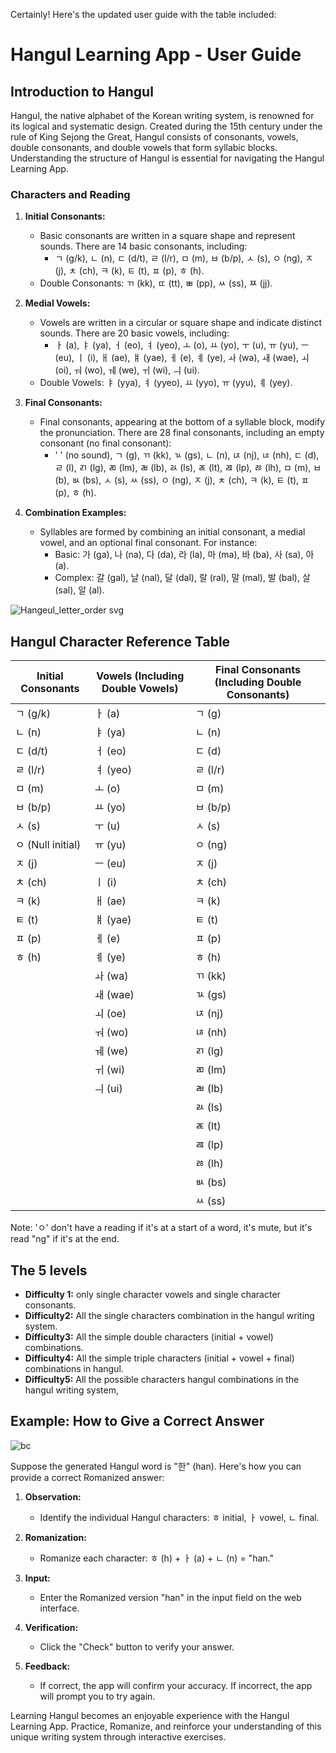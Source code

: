 Certainly! Here's the updated user guide with the table included:

# Hangul Learning App - User Guide

## Introduction to Hangul

Hangul, the native alphabet of the Korean writing system, is renowned for its logical and systematic design. Created during the 15th century under the rule of King Sejong the Great, Hangul consists of consonants, vowels, double consonants, and double vowels that form syllabic blocks. Understanding the structure of Hangul is essential for navigating the Hangul Learning App.

### Characters and Reading

1. **Initial Consonants:**
   - Basic consonants are written in a square shape and represent sounds. There are 14 basic consonants, including:
     - ㄱ (g/k), ㄴ (n), ㄷ (d/t), ㄹ (l/r), ㅁ (m), ㅂ (b/p), ㅅ (s), ㅇ (ng), ㅈ (j), ㅊ (ch), ㅋ (k), ㅌ (t), ㅍ (p), ㅎ (h).
   - Double Consonants: ㄲ (kk), ㄸ (tt), ㅃ (pp), ㅆ (ss), ㅉ (jj).

2. **Medial Vowels:**
   - Vowels are written in a circular or square shape and indicate distinct sounds. There are 20 basic vowels, including:
     - ㅏ (a), ㅑ (ya), ㅓ (eo), ㅕ (yeo), ㅗ (o), ㅛ (yo), ㅜ (u), ㅠ (yu), ㅡ (eu), ㅣ (i), ㅐ (ae), ㅒ (yae), ㅔ (e), ㅖ (ye), ㅘ (wa), ㅙ (wae), ㅚ (oi), ㅝ (wo), ㅞ (we), ㅟ (wi), ㅢ (ui).
   - Double Vowels: ㅑ (yya), ㅕ (yyeo), ㅛ (yyo), ㅠ (yyu), ㅖ (yey).

3. **Final Consonants:**
   - Final consonants, appearing at the bottom of a syllable block, modify the pronunciation. There are 28 final consonants, including an empty consonant (no final consonant):
     - ' ' (no sound), ㄱ (g), ㄲ (kk), ㄳ (gs), ㄴ (n), ㄵ (nj), ㄶ (nh), ㄷ (d), ㄹ (l), ㄺ (lg), ㄻ (lm), ㄼ (lb), ㄽ (ls), ㄾ (lt), ㄿ (lp), ㅀ (lh), ㅁ (m), ㅂ (b), ㅄ (bs), ㅅ (s), ㅆ (ss), ㅇ (ng), ㅈ (j), ㅊ (ch), ㅋ (k), ㅌ (t), ㅍ (p), ㅎ (h).

4. **Combination Examples:**
   - Syllables are formed by combining an initial consonant, a medial vowel, and an optional final consonant. For instance:
     - Basic: 가 (ga), 나 (na), 다 (da), 라 (la), 마 (ma), 바 (ba), 사 (sa), 아 (a).
     - Complex: 갈 (gal), 날 (nal), 달 (dal), 랄 (ral), 말 (mal), 발 (bal), 살 (sal), 알 (al).

![Hangeul_letter_order svg](https://github.com/TheOwlSenpai/hangultrainer/assets/45239129/8d1e7054-50a3-4209-af9d-f068c14194e9)

## Hangul Character Reference Table

| Initial Consonants | Vowels (Including Double Vowels) | Final Consonants (Including Double Consonants) |
|--------------------|----------------------------------|-----------------------------------------------|
| ㄱ (g/k)            | ㅏ (a)                            | ㄱ (g)                                        |
| ㄴ (n)              | ㅑ (ya)                           | ㄴ (n)                                        |
| ㄷ (d/t)            | ㅓ (eo)                           | ㄷ (d)                                        |
| ㄹ (l/r)            | ㅕ (yeo)                          | ㄹ (l/r)                                      |
| ㅁ (m)              | ㅗ (o)                            | ㅁ (m)                                        |
| ㅂ (b/p)            | ㅛ (yo)                           | ㅂ (b/p)                                      |
| ㅅ (s)              | ㅜ (u)                            | ㅅ (s)                                        |
| ㅇ (Null initial)   | ㅠ (yu)                           | ㅇ (ng)                                       |
| ㅈ (j)              | ㅡ (eu)                           | ㅈ (j)                                        |
| ㅊ (ch)             | ㅣ (i)                            | ㅊ (ch)                                       |
| ㅋ (k)              | ㅐ (ae)                           | ㅋ (k)                                        |
| ㅌ (t)              | ㅒ (yae)                          | ㅌ (t)                                        |
| ㅍ (p)              | ㅔ (e)                            | ㅍ (p)                                        |
| ㅎ (h)              | ㅖ (ye)                           | ㅎ (h)                                        |
|                    | ㅘ (wa)                           | ㄲ (kk)                                       |
|                    | ㅙ (wae)                          | ㄳ (gs)                                       |
|                    | ㅚ (oe)                           | ㄵ (nj)                                       |
|                    | ㅝ (wo)                           | ㄶ (nh)                                       |
|                    | ㅞ (we)                           | ㄺ (lg)                                       |
|                    | ㅟ (wi)                           | ㄻ (lm)                                       |
|                    | ㅢ (ui)                           | ㄼ (lb)                                       |
|                    |                                  | ㄽ (ls)                                       |
|                    |                                  | ㄾ (lt)                                       |
|                    |                                  | ㄿ (lp)                                       |
|                    |                                  | ㅀ (lh)                                       |
|                    |                                  | ㅄ (bs)                                       |
|                    |                                  | ㅆ (ss)                                       |

Note: 'ㅇ' don't have a reading if it's at a start of a word, it's mute, but it's read "ng" if it's at the end.

## The 5 levels

- **Difficulty 1:** only single character vowels and single character consonants.
- **Difficulty2:** All the single characters combination in the hangul writing system.
- **Difficulty3:** All the simple double characters (initial + vowel) combinations.
- **Difficulty4:** All the simple triple characters (initial + vowel + final) combinations in hangul.
- **Difficulty5:** All the possible characters hangul combinations in the hangul writing system,

## Example: How to Give a Correct Answer

![bc](https://github.com/TheOwlSenpai/hangultrainer/assets/45239129/4c4cd6a2-f9de-4dc4-9a4e-9e82b7660411)

Suppose the generated Hangul word is "한" (han). Here's how you can provide a correct Romanized answer:

1. **Observation:**
   - Identify the individual Hangul characters: ㅎ initial, ㅏ vowel, ㄴ final.

2. **Romanization:**
   - Romanize each character: ㅎ (h) + ㅏ (a) + ㄴ (n) = "han."

3. **Input:**
   - Enter the Romanized version "han" in the input field on the web interface.

4. **Verification:**
   - Click the "Check" button to verify your answer.

5. **Feedback:**
   - If correct, the app will confirm your accuracy. If incorrect, the app will prompt you to try again.

Learning Hangul becomes an enjoyable experience with the Hangul Learning App. Practice, Romanize, and reinforce your understanding of this unique writing system through interactive exercises.
